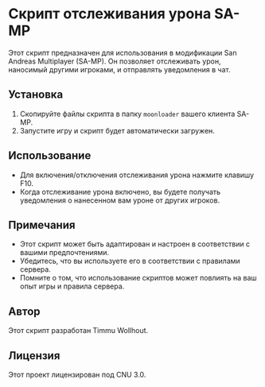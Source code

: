 # Скрипт отслеживания урона SA-MP

Этот скрипт предназначен для использования в модификации San Andreas Multiplayer (SA-MP). Он позволяет отслеживать урон, наносимый другими игроками, и отправлять уведомления в чат.

## Установка

1. Скопируйте файлы скрипта в папку `moonloader` вашего клиента SA-MP.
2. Запустите игру и скрипт будет автоматически загружен.

## Использование

- Для включения/отключения отслеживания урона нажмите клавишу F10.
- Когда отслеживание урона включено, вы будете получать уведомления о нанесенном вам уроне от других игроков.

## Примечания

- Этот скрипт может быть адаптирован и настроен в соответствии с вашими предпочтениями.
- Убедитесь, что вы используете его в соответствии с правилами сервера.
- Помните о том, что использование скриптов может повлиять на ваш опыт игры и правила сервера.

## Автор

Этот скрипт разработан Timmu Wollhout.

## Лицензия

Этот проект лицензирован под CNU 3.0.
